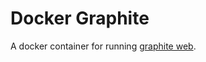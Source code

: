 # Docker Graphite

A docker container for running [graphite web](https://github.com/graphite-project/graphite-web).
